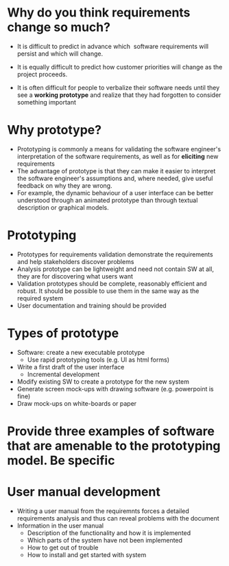 # Why do you think requirements change so much?

- It is difficult to predict in advance which  software requirements will persist and which will change.

- It is equally difficult to predict how customer priorities will change as the project proceeds.

- It is often difficult for people to verbalize their software needs until they see a **working prototype** and realize that they had forgotten to consider something important

# Why prototype?

- Prototyping is commonly a means for validating the software engineer's interpretation of the software requirements, as well as for **eliciting** new requirements
- The advantage of prototype is that they can make it easier to interpret the software engineer's assumptions and, where needed, give useful feedback on why they are wrong.
- For example, the dynamic behaviour of a user interface can be better understood through an animated prototype than through textual description or graphical models.

# Prototyping

- Prototypes for requirements validation demonstrate the requirements and help stakeholders discover problems
- Analysis prototype can be lightweight and need not contain SW at all, they are for discovering what users want
- Validation prototypes should be complete, reasonably efficient and robust. It should be possible to use them in the same way as the required system
- User documentation and training should be provided

# Types of prototype

- Software: create a new executable prototype
  - Use rapid prototyping tools (e.g. UI as html forms)
- Write a first draft of the user interface
  - Incremental development
- Modify existing SW to create a prototype for the new system
- Generate screen mock-ups with drawing software (e.g. powerpoint is fine)
- Draw mock-ups on white-boards or paper

# Provide three examples of software that are amenable to the prototyping model. Be specific

# User manual development

- Writing a user manual from the requiremnts forces a detailed requirements analysis and thus can reveal problems with the document
- Information in the user manual
  - Description of the functionality and how it is implemented
  - Which parts of the system have not been implemented
  - How to get out of trouble
  - How to install and get started with system
